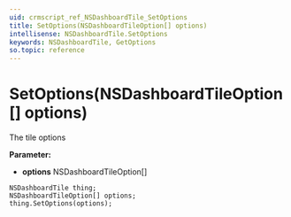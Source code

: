 ```yaml
---
uid: crmscript_ref_NSDashboardTile_SetOptions
title: SetOptions(NSDashboardTileOption[] options)
intellisense: NSDashboardTile.SetOptions
keywords: NSDashboardTile, GetOptions
so.topic: reference
---
```


# SetOptions(NSDashboardTileOption[] options)

The tile options

**Parameter:** 
 - **options** NSDashboardTileOption[]

```crmscript
NSDashboardTile thing;
NSDashboardTileOption[] options;
thing.SetOptions(options);
```

